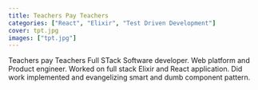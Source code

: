 ```yaml
---
title: Teachers Pay Teachers
categories: ["React", "Elixir", "Test Driven Development"]
cover: tpt.jpg
images: ["tpt.jpg"]
---
```


Teachers pay Teachers Full STack Software developer.  Web platform and Product engineer.  Worked on full stack Elixir and React application.  Did work implemented and evangelizing smart and dumb component pattern.